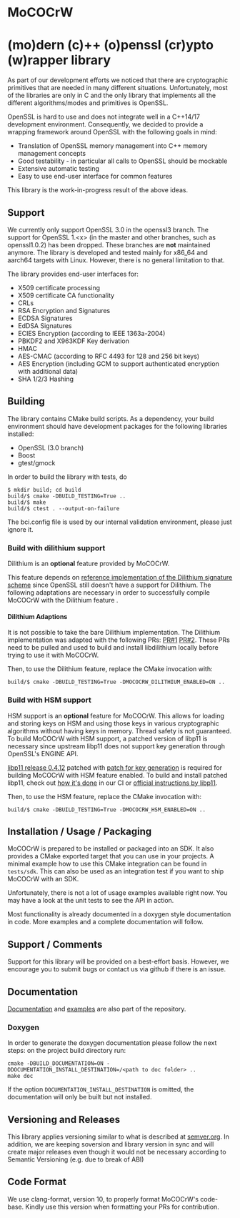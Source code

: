MoCOCrW
===================================================

(mo)dern (c)++ (o)penssl (cr)ypto (w)rapper library
===================================================

As part of our development efforts we noticed that there are cryptographic
primitives that are needed in many different situations. Unfortunately,
most of the libraries are only in C and the only library that implements all
the different algorithms/modes and primitives is OpenSSL.

OpenSSL is hard to use and does not integrate well in a C++14/17 development
environment. Consequently, we decided to provide a wrapping framework around
OpenSSL with the following goals in mind:
 * Translation of OpenSSL memory management into C++ memory management concepts
 * Good testability - in particular all calls to OpenSSL should be mockable
 * Extensive automatic testing
 * Easy to use end-user interface for common features

This library is the work-in-progress result of the above ideas.

## Support
We currently only support OpenSSL 3.0 in the openssl3 branch. The support for
OpenSSL 1.\<x\> (in the master and other branches, such as openssl1.0.2) has been dropped. These
branches are **not** maintained anymore. The library is developed and tested mainly for
x86_64 and aarch64 targets with Linux. However, there is no general limitation to that.


The library provides end-user interfaces for:
 * X509 certificate processing
 * X509 certificate CA functionality
 * CRLs
 * RSA Encryption and Signatures
 * ECDSA Signatures
 * EdDSA Signatures
 * ECIES Encryption (according to IEEE 1363a-2004)
 * PBKDF2 and X963KDF Key derivation
 * HMAC
 * AES-CMAC (according to RFC 4493 for 128 and 256 bit keys)
 * AES Encryption (including GCM to support authenticated encryption with additional data)
 * SHA 1/2/3 Hashing

## Building

The library contains CMake build scripts. As a dependency, your build environment should
have development packages for the following libraries installed:
 * OpenSSL (3.0 branch)
 * Boost
 * gtest/gmock

In order to build the library with tests, do
```
$ mkdir build; cd build
build/$ cmake -DBUILD_TESTING=True ..
build/$ make
build/$ ctest . --output-on-failure
```

The bci.config file is used by our internal validation environment, please just ignore it.

### Build with dilithium support

Dilithium is an **optional** feature provided by MoCOCrW.

This feature depends on [reference implementation of the Dilithium signature scheme](https://github.com/pq-crystals/dilithium/)
since OpenSSL still doesn't have a support for Dilithium. The following adaptations are necessary
in order to successfully compile MoCOCrW with the Dilithium feature .

#### Dilithium Adaptions

It is not possible to take the bare Dilithium implementation. The Dilithium implementation was
adapted with the following PRs: [PR#1](https://github.com/pq-crystals/dilithium/pull/68)
[PR#2](https://github.com/pq-crystals/dilithium/pull/69). These PRs need to be pulled and used
to build and install libdilithium locally before trying to use it with MoCOCrW.

Then, to use the Dilithium feature, replace the CMake invocation with:
```
build/$ cmake -DBUILD_TESTING=True -DMOCOCRW_DILITHIUM_ENABLED=ON ..
```

### Build with HSM support

HSM support is an **optional** feature for MoCOCrW. This allows for loading and storing keys on HSM
and using those keys in various cryptographic algorithms without having keys in memory. Thread safety
is not guaranteed. To build MoCOCrW with HSM support, a patched version of libp11 is necessary since
upstream libp11 does not support key generation through OpenSSL's ENGINE API.

[libp11 release 0.4.12](https://github.com/OpenSC/libp11/releases/tag/libp11-0.4.12) patched with
[patch for key generation](https://github.com/bmwcarit/MoCOCrW/blob/openssl1.1/dockerfiles/feature-support/hsm-patches/0001-Introduce-generic-keypair-generation-interface-and-e.patch) is required for building MoCOCrW with
HSM feature enabled. To build and install patched libp11, check out [how it's done](https://github.com/bmwcarit/MoCOCrW/blob/openssl1.1/dockerfiles/feature-support/Dockerfile#L31) in our CI or [official instructions by libp11](https://github.com/OpenSC/libp11/blob/master/INSTALL.md).

Then, to use the HSM feature, replace the CMake invocation with:
```
build/$ cmake -DBUILD_TESTING=True -DMOCOCRW_HSM_ENABLED=ON ..
```

## Installation / Usage / Packaging

MoCOCrW is prepared to be installed or packaged into an SDK. It also provides a CMake
exported target that you can use in your projects. A minimal example how to use this CMake
integration can be found in `tests/sdk`. This can also be used as an integration test if you
want to ship MoCOCrW with an SDK.

Unfortunately, there is not a lot of usage examples available right now. You may have a look
at the unit tests to see the API in action.

Most functionality is already documented in a doxygen style documentation in code.
More examples and a complete documentation will follow.

## Support / Comments

Support for this library will be provided on a best-effort basis. However, we encourage
you to submit bugs or contact us via github if there is an issue.

## Documentation

[Documentation](doc/examples/) and [examples](examples) are also part of the repository.

### Doxygen

In order to generate the doxygen documentation please follow the next steps:
on the project build directory run:

```
cmake -DBUILD_DOCUMENTATION=ON -DDOCUMENTATION_INSTALL_DESTINATION=/<path to doc folder> ..
make doc
```

If the option `DOCUMENTATION_INSTALL_DESTINATION` is omitted, the documentation will only be built
but not installed.

## Versioning and Releases
This library applies versioning similar to what is described at [semver.org](https://semver.org).
In addition, we are keeping soversion and library version in sync and will create major releases
even though it would not be necessary according to Semantic Versioning (e.g. due to break of ABI)

## Code Format

We use clang-format, version 10, to properly format MoCOCrW's code-base. Kindly use this version
when formatting your PRs for contribution.
